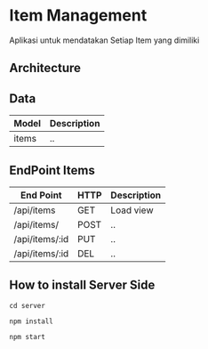 # Item Management

Aplikasi untuk mendatakan Setiap Item yang dimiliki

## Architecture

## Data

| Model | Description|
|-------|------------|
| items |..



## EndPoint  Items

| End Point | HTTP| Description|
|-------|------------|---------|
|/api/items | GET | Load view
|/api/items/|POST|..
|/api/items/:id|PUT|..
|/api/items/:id|DEL|..

## How to install Server Side

```
cd server
```
```
npm install
```
```
npm start
```
